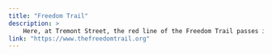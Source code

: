 ```yaml
---
title: "Freedom Trail"
description: > 
    Here, at Tremont Street, the red line of the Freedom Trail passes in front of King’s Chapel on its way to 16 national historic landmarks relating to the American Revolution. The trail begins at the Boston Common, two blocks south on Tremont Street. It passes through the old North End, where legendary patriots such as Paul Revere plotted to foil the British military strategy, and goes on to Bunker Hill and "Old Ironsides," the U.S.S. Constitution.
link: "https://www.thefreedomtrail.org"
---
```

